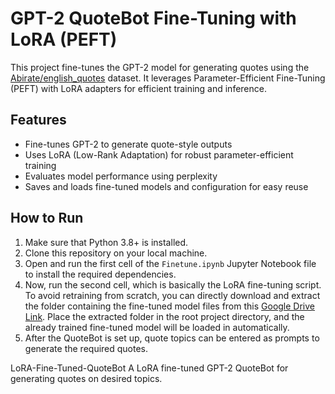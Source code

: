 # GPT-2 QuoteBot Fine-Tuning with LoRA (PEFT)

This project fine-tunes the GPT-2 model for generating quotes using the [Abirate/english_quotes](https://huggingface.co/datasets/Abirate/english_quotes) dataset. It leverages Parameter-Efficient Fine-Tuning (PEFT) with LoRA adapters for efficient training and inference.

## Features

- Fine-tunes GPT-2 to generate quote-style outputs
- Uses LoRA (Low-Rank Adaptation) for robust parameter-efficient training
- Evaluates model performance using perplexity
- Saves and loads fine-tuned models and configuration for easy reuse

## How to Run

1. Make sure that Python 3.8+ is installed.
2. Clone this repository on your local machine.
3. Open and run the first cell of the `Finetune.ipynb` Jupyter Notebook file to install the required dependencies.
4. Now, run the second cell, which is basically the LoRA fine-tuning script. To avoid retraining from scratch, you can directly download and extract the folder containing the fine-tuned model files from this [Google Drive Link](https://drive.google.com/file/d/1pq9fib-2soldz8OO7rb_0_JBwKdS3L3n/view?usp=sharing). Place the extracted folder in the root project directory, and the already trained fine-tuned model will be loaded in automatically.
5. After the QuoteBot is set up, quote topics can be entered as prompts to generate the required quotes.

LoRA-Fine-Tuned-QuoteBot
A LoRA fine-tuned GPT-2 QuoteBot for generating quotes on desired topics.
